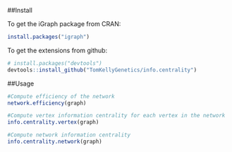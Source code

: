 ##Install

To get the iGraph package from CRAN:

```R
install.packages("igraph")
```

To get the extensions from github:

```R
# install.packages("devtools")
devtools::install_github("TomKellyGenetics/info.centrality")
```

##Usage

```R
#Compute efficiency of the network
network.efficiency(graph)

#Compute vertex information centrality for each vertex in the network
info.centrality.vertex(graph)

#Compute network information centrality
info.centrality.network(graph)
```
